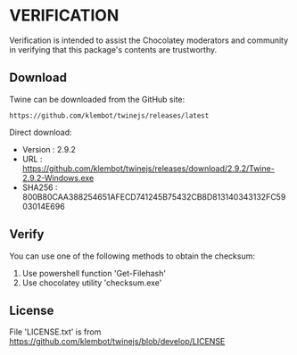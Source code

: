 # VERIFICATION
Verification is intended to assist the Chocolatey moderators and community in verifying that this package's contents are trustworthy.

## Download
Twine can be downloaded from the GitHub site:  

    https://github.com/klembot/twinejs/releases/latest

Direct download:   
- Version : 2.9.2
- URL     : https://github.com/klembot/twinejs/releases/download/2.9.2/Twine-2.9.2-Windows.exe
- SHA256  : 800B80CAA388254651AFECD741245B75432CB8D813140343132FC5903014E696

## Verify
You can use one of the following methods to obtain the checksum:
1. Use powershell function 'Get-Filehash'
2. Use chocolatey utility 'checksum.exe'

## License
File 'LICENSE.txt' is from https://github.com/klembot/twinejs/blob/develop/LICENSE
